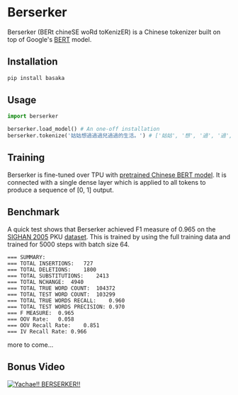 # Berserker
Berserker (BERt chineSE woRd toKenizER) is a Chinese tokenizer built on top of Google's [BERT](https://github.com/google-research/bert) model.

## Installation
```python
pip install basaka
```

## Usage
```python
import berserker

berserker.load_model() # An one-off installation
berserker.tokenize('姑姑想過過過兒過過的生活。') # ['姑姑', '想', '過', '過', '過兒', '過過', '的', '生活', '。']
```

## Training
Berserker is fine-tuned over TPU with [pretrained Chinese BERT model](https://storage.googleapis.com/bert_models/2018_11_03/chinese_L-12_H-768_A-12.zip). It is connected with a single dense layer which is applied to all tokens to produce a sequence of [0, 1] output.

## Benchmark
A quick test shows that Berserker achieved F1 measure of 0.965 on the [SIGHAN 2005](http://sighan.cs.uchicago.edu/bakeoff2005/) PKU [dataset](http://sighan.cs.uchicago.edu/bakeoff2005/data/icwb2-data.zip). This is trained by using the full training data and trained for 5000 steps with batch size 64.

```
=== SUMMARY:
=== TOTAL INSERTIONS:	727
=== TOTAL DELETIONS:	1800
=== TOTAL SUBSTITUTIONS:	2413
=== TOTAL NCHANGE:	4940
=== TOTAL TRUE WORD COUNT:	104372
=== TOTAL TEST WORD COUNT:	103299
=== TOTAL TRUE WORDS RECALL:	0.960
=== TOTAL TEST WORDS PRECISION:	0.970
=== F MEASURE:	0.965
=== OOV Rate:	0.058
=== OOV Recall Rate:	0.851
=== IV Recall Rate:	0.966
```

more to come...

## Bonus Video
[<img src="https://img.youtube.com/vi/H_xmyvABZnE/maxres1.jpg" alt="Yachae!! BERSERKER!!"/>](https://www.youtube.com/watch?v=H_xmyvABZnE)
